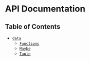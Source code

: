 # API Documentation

## Table of Contents

* [`data`](./data)
    * [`Functions`](./data/Functions/)
    * [`Maybe`](./data/Maybe)
    * [`Tuple`](./data/Tuple)
